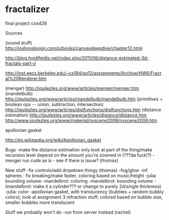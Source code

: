 # fractalizer
final project cos426


Sources

(sound stuff) http://joshondesign.com/p/books/canvasdeepdive/chapter12.html

http://blog.hvidtfeldts.net/index.php/2011/06/distance-estimated-3d-fractals-part-i/

http://inst.eecs.berkeley.edu/~cs184/sp12/assignments/Archive/HW6/Fractal%20Renderer.htm


(menger) http://iquilezles.org/www/articles/menger/menger.htm
(mandelbulb) http://iquilezles.org/www/articles/mandelbulb/mandelbulb.htm
(primitives + boolean ops -- union, subtraction, intersection) http://iquilezles.org/www/articles/distfunctions/distfunctions.htm
(distance estimation) http://iquilezles.org/www/articles/distance/distance.htm
http://www.iquilezles.org/www/material/nvscene2008/nvscene2008.htm

apollonian gasket

http://en.wikipedia.org/wiki/Apollonian_gasket

Bugs
-make the distance estimation only look at part of the thing/make recursion level depend on the amount you're zoomed in (???da fuck!?)
-menger run code as is - see if there is issue? (thomas)


New stuff
-fix controls/add dropdown thingy (thomas)
-fog/glow
-inf spheres : fix breaking/make faster, coloring based on music/height
-julia: bounding volume
-mandelbrot: coloring
-mandelbrot: bounding volume 
-(mandelbrot: make it a cylinder??? or change to purely 2d/single thickness)
-julia: color
-apollonian gasket, with translucency (bubbles + random bubbly colors); look at assignment 3 refraction stuff; colored based on bubble size, smaller bubbles more translucent

Stuff we probably won't do
-run from server instead (rachel)